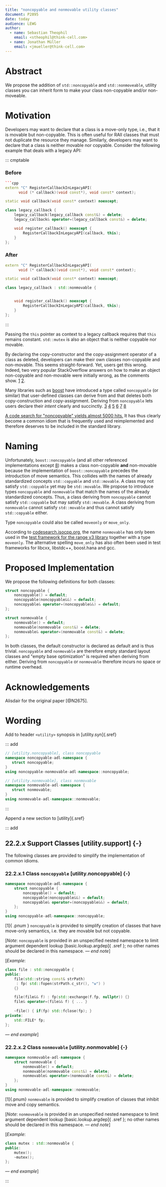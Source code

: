 ```yaml
---
title: "noncopyable and nonmovable utility classes"
document: P2895
date: today
audience: LEWG
author:
  - name: Sebastian Theophil
    email: <stheophil@think-cell.com>
  - name: Jonathan Müller
    email: <jmueller@think-cell.com>
---
```


# Abstract

We propose the addition of `std::noncopyable` and `std::nonmoveable`, utility classes you can inherit form to make your class non-copyable and/or non-moveable.

# Motivation

Developers may want to declare that a class is a move-only type, i.e., that it is movable but non-copyable. This is often useful for RAII classes that must not duplicate the resource they manage. Similarly, developers may want to declare that a class is neither movable nor copyable. Consider the following example that deals with a legacy API: 

::: cmptable

### Before

```cpp
```cpp
extern "C" RegisterCallbackInLegacyAPI(
      void (* callback)(void const*), void const* context);

static void callback(void const* context) noexcept;

class legacy_callback {
    legacy_callback(legacy_callback const&) = delete;
    legacy_callback& operator=(legacy_callback const&) = delete;

    void register_callback() noexcept {
        RegisterCallbackInLegacyAPI(callback, this);
    }
};
```

### After

```cpp
extern "C" RegisterCallbackInLegacyAPI(
      void (* callback)(void const*), void const* context);

static void callback(void const* context) noexcept;

class legacy_callback : std::nonmovable {


    void register_callback() noexcept {
        RegisterCallbackInLegacyAPI(callback, this);
    }
};
```

:::

Passing the `this` pointer as context to a legacy callback requires that `this` remains constant. `std::mutex` is also an object that is neither copyable nor movable. 

By declaring the copy-constructor and the copy-assignment operator of a class as deleted, developers can make their own classes non-copyable and non-movable. This seems straight-forward. Yet, users get this wrong. Indeed, two very popular StackOverflow answers on how to make an object non-copyable and non-movable were initially wrong, as the comments show. [1](https://stackoverflow.com/questions/7823990/what-are-the-advantages-of-boostnoncopyable) [2](https://stackoverflow.com/questions/31940886/is-there-a-stdnoncopyable-or-equivalent).

Many libraries such as [boost](https://www.boost.org/doc/libs/1_82_0/libs/core/doc/html/core/noncopyable.html) have introduced a type called `noncopyable` (or similar) that user-defined classes can derive from and that deletes both copy-construction and copy-assignment. Deriving from `noncopyable` lets users declare their _intent_ clearly and succinctly. [3](https://os.mbed.com/docs/mbed-os/v6.16/apis/noncopyable.html)
[4](https://www.sfml-dev.org/documentation/2.5.1/classsf_1_1NonCopyable.php)
[5](https://www.nsnam.org/docs/release/3.29/doxygen/classns3_1_1_non_copyable.html)
[6](https://github.com/adobe/webkit/blob/master/Source/WTF/wtf/Noncopyable.h)
[7](https://docs.nvidia.com/jetson/archives/l4t-multimedia-archived/l4t-multimedia-281/classArgus_1_1NonCopyable.html)
[8](https://github.com/think-cell/think-cell-library/blob/main/tc/base/noncopyable.h)

[A code search for "noncopyable" yields almost 5000 hits.](https://codesearch.isocpp.org/cgi-bin/cgi_ppsearch?q=noncopyable&search=Search) 
It has thus clearly become a common idiom that is frequently used and reimplemented and therefore deserves to be included in the standard library. 

# Naming

Unfortunately, `boost::noncopyable` (and all other referenced implementations except [8](https://github.com/think-cell/think-cell-library/blob/main/tc/base/noncopyable.h)) makes a class non-copyable **and** non-movable because the implementation of `boost::noncopyable` precedes the introduction of move semantics. This collides with the names of already standardized concepts `std::copyable` and `std::movable`. A class may not satisfy `std::copyable` yet may be `std::movable`. We propose to introduce types `noncopyable` and `nonmovable` that match the names of the already standardized concepts. Thus, a class deriving from `noncopyable` cannot satisfy `std::copyable` but may satisfy `std::movable`. A class deriving from `nonmovable` cannot satisfy `std::movable` and thus cannot satisfy `std::copyable` either.

Type `noncopyable` could also be called `moveonly` or `move_only`. 

According to [codesearch.isocpp.org](https://codesearch.isocpp.org), the name `nonmovable` has only been used in the [test framework for the range v3 library](https://codesearch.isocpp.org/actcd19/main/r/range-v3/range-v3_0.4.0-1/test/utility/concepts.cpp) together with a type `moveonly`. The alternative spelling `move_only` has also often been used in test frameworks for libcxx, libstdc++, boost.hana and gcc.  

# Proposed Implementation

We propose the following definitions for both classes:

```cpp
struct noncopyable {
    noncopyable() = default;
    noncopyable(noncopyable&&) = default;
    noncopyable& operator=(noncopyable&&) = default;
};

struct nonmovable {
    nonmovable() = default;
    nonmovable(nonmovable const&) = delete;
    nonmovable& operator=(nonmovable const&) = delete;
};
```

In both classes, the default constructor is declared as default and is thus trivial. `noncopyable` and `nonmovable` are therefore empty standard layout classes and "empty base optimization" is required when deriving from either. Deriving from `noncopyable` or `nonmovable` therefore incurs no space or runtime overhead.

# Acknowledgements 

Alisdair for the original paper [@N2675].

# Wording

Add to header `<utility>` synopsis in [utility.syn]{.sref}

::: add

```cpp
// [utility.noncopyable], class noncopyable
namespace noncopyable-adl-namespace { 
   struct noncopyable;
}
using noncopyable-nonmovable-adl-namespace::noncopyable;

// [utility.nonmovable], class nonmovable
namespace nonmovable-adl-namespace { 
   struct nonmovable;
}
using nonmovable-adl-namespace::nonmovable;
```

:::

Append a new section to [utility]{.sref}

::: add

## 22.2.x Support Classes [utility.support] {-}

The following classes are provided to simplify the implementation of common idioms.

### 22.2.x.1 Class `noncopyable` [utility.noncopyable] {-}

```cpp
namespace noncopyable-adl-namespace { 
    struct noncopyable {
        noncopyable() = default;
        noncopyable(noncopyable&&) = default;
        noncopyable& operator=(noncopyable&&) = default;
    };
}
using noncopyable-adl-namespace::noncopyable;
```

[1]{ .pnum } `noncopyable` is provided to simplify creation of classes that have move-only semantics, i.e. they are movable but not copyable.

[*Note*: `noncopyable` is provided in an unspecified nested namespace to limit argument dependent lookup [basic.lookup.argdep]{ .sref }; no other names should be declared in this namespace. — *end note*]

[*Example*:
```cpp
class file : std::noncopyable { 
public:
    file(std::string const& strPath) 
     : fp( std::fopen(strPath.c_str(), "w") ) 
    {}

    file(file&& f) : fp(std::exchange(f.fp, nullptr)) {}
    file& operator=(file&& f) { ... }
    
    ~file() { if(fp) std::fclose(fp); } 
private:
    std::FILE* fp;
}; 
```
— *end example*]

### 22.2.x.2 Class `nonmovable` [utility.nonmovable] {-}

```cpp
namespace nonmovable-adl-namespace { 
    struct nonmovable {
        nonmovable() = default;
        nonmovable(nonmovable const&) = delete;
        nonmovable& operator=(nonmovable const&) = delete;
    };
}
using nonmovable-adl-namespace::nonmovable;
```

[1]{.pnum} `nonmovable` is provided to simplify creation of classes that inhibit move and copy semantics.

[*Note*: `nonmoveable` is provided in an unspecified nested namespace to limit argument dependent lookup [basic.lookup.argdep]{ .sref }; no other names should be declared in this namespace. — *end note*]

[*Example*:
```cpp
class mutex : std::nonmovable { 
public:
    mutex();
    ~mutex();
}; 
```
— *end example*]

:::

